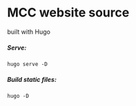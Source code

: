 # MCC website source

built with Hugo

##### Serve:

`hugo serve -D`

##### Build static files:

`hugo -D`
